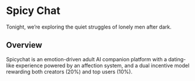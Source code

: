 # Spicy Chat

Tonight, we’re exploring the quiet struggles of lonely men after dark.

## Overview

Spicychat is an emotion-driven adult AI companion platform with a dating-like experience powered by an affection system, and a dual incentive model rewarding both creators (20%) and top users (10%).
